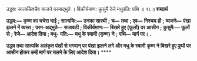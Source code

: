  

उद्धव: सात्यकिश्चैव व्यजने परमाद्भुते । विकीर्यमाण: कुसुमै रेजे मधुपति: पथि ॥ १८॥ **शब्दार्थ** 

**उद्धव:—** **कृष्ण का चचेरा भाई** **; सात्यकि:—** **उनका सारथी** **; च—** **तथा** **; एव—** **निश्चय ही** **; व्यजने—** **पंखा झलने में व्यस्त** **;** **परम-अद्भुते—** **सजावटी** **; विकीर्यमाण:—** **बिखरे हुए (फूलों) पर आसीन** **; कुसुमै:—** **फूलों से** **; रेजे—** **आदेश दिया** **; मधु-** **पति:—** **मधु के स्वामी (कृष्ण) ने** **; पथि—** **मार्ग पर।** **.** 

**उद्धव तथा सात्यकि अलंकृत पंखों से भगवान् पर पंखा झलने लगे और मधु के स्वामी** **कृष्ण ने बिखरे हुए पुष्पों पर आसीन होकर उन्हें मार्ग पर चलने के लिए आदेश दिया।** **** 